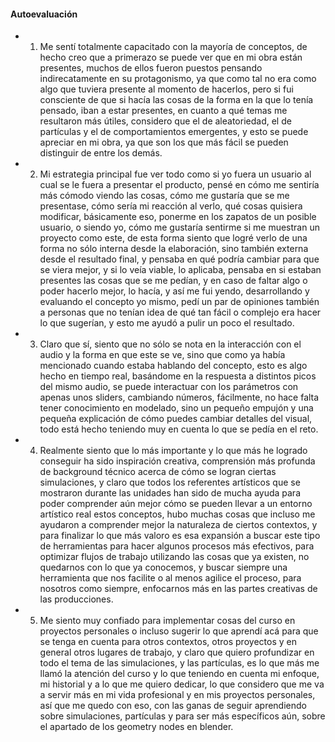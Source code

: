 #### Autoevaluación

- 1. Me sentí totalmente capacitado con la mayoría de conceptos, de hecho creo que a primerazo se puede ver que en mi obra están presentes, muchos de ellos fueron puestos pensando indirecatamente en su protagonismo,
     ya que como tal no era como algo que tuviera presente al momento de hacerlos, pero si fui consciente de que si hacía las cosas de la forma en la que lo tenía pensado, iban a estar presentes, en cuanto a qué temas me
     resultaron más útiles, considero que el de aleatoriedad, el de partículas y el de comportamientos emergentes, y esto se puede apreciar en mi obra, ya que son los que más fácil se pueden distinguir de entre los
     demás.

- 2. Mi estrategia principal fue ver todo como si yo fuera un usuario al cual se le fuera a presentar el producto, pensé en cómo me sentiría más cómodo viendo las cosas, cómo me gustaría que se me presentase, cómo sería
     mi reacción al verlo, qué cosas quisiera modificar, básicamente eso, ponerme en los zapatos de un posible usuario, o siendo yo, cómo me gustaría sentirme si me muestran un proyecto como este, de esta forma siento
     que logré verlo de una forma no sólo interna desde la elaboración, sino también externa desde el resultado final,  y pensaba en qué podría cambiar para que se viera mejor, y si lo veía viable, lo aplicaba, pensaba en
     si estaban presentes las cosas que se me pedían, y en caso de faltar algo o poder hacerlo mejor, lo hacía, y así me fui yendo, desarrollando y evaluando el concepto yo mismo, pedí un par de opiniones también a personas
     que no tenían idea de qué tan fácil o complejo era hacer lo que sugerían, y esto me ayudó a pulir un poco el resultado.

- 3. Claro que sí, siento que no sólo se nota en la interacción con el audio y la forma en que este se ve, sino que como ya había mencionado cuando estaba hablando del concepto, esto es algo hecho en tiempo real,
     basándome en la respuesta a distintos picos del mismo audio, se puede interactuar con los parámetros con apenas unos sliders, cambiando números, fácilmente, no hace falta tener conocimiento en modelado, sino un
     pequeño empujón y una pequeña explicación de cómo puedes cambiar detalles del visual, todo está hecho teniendo muy en cuenta lo que se pedía en el reto.

- 4. Realmente siento que lo más importante y lo que más he logrado conseguir ha sido inspiración creativa, comprensión más profunda de background técnico acerca de cómo se logran ciertas simulaciones, y claro que
     todos los referentes artísticos que se mostraron durante las unidades han sido de mucha ayuda para poder comprender aún mejor cómo se pueden llevar a un entorno artístico real estos conceptos, hubo muchas cosas
     que incluso me ayudaron a comprender mejor la naturaleza de ciertos contextos, y para finalizar lo que más valoro es esa expansión a buscar este tipo de herramientas para hacer algunos procesos más efectivos,
     para optimizar flujos de trabajo utilizando las cosas que ya existen, no quedarnos con lo que ya conocemos, y buscar siempre una herramienta que nos facilite o al menos agilice el proceso, para nosotros como siempre,
     enfocarnos más en las partes creativas de las producciones.

- 5. Me siento muy confiado para implementar cosas del curso en proyectos personales o incluso sugerir lo que aprendí acá para que se tenga en cuenta para otros contextos, otros proyectos y en general otros lugares de
     trabajo, y claro que quiero profundizar en todo el tema de las simulaciones, y las partículas, es lo que más me llamó la atención del curso y lo que teniendo en cuenta mi enfoque, mi historial y a lo que me quiero
     dedicar, lo que considero que me va a servir más en mi vida profesional y en mis proyectos personales, así que me quedo con eso, con las ganas de seguir aprendiendo sobre simulaciones, partículas y para ser
     más específicos aún, sobre el apartado de los geometry nodes en blender.

